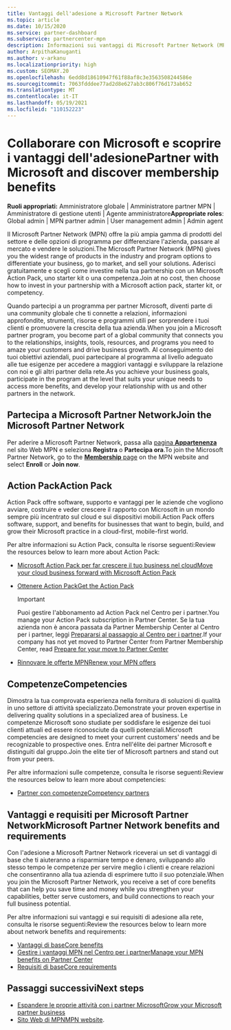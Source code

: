 ```yaml
---
title: Vantaggi dell'adesione a Microsoft Partner Network
ms.topic: article
ms.date: 10/15/2020
ms.service: partner-dashboard
ms.subservice: partnercenter-mpn
description: Informazioni sui vantaggi di Microsoft Partner Network (MPN), ad esempio Microsoft Action Pack, le competenze e le opzioni di programma per accedere al mercato e vendere le soluzioni.
author: ArpithaKanuganti
ms.author: v-arkanu
ms.localizationpriority: high
ms.custom: SEOMAY.20
ms.openlocfilehash: 6edd8d18610947f61f88af8c3e3563508244586e
ms.sourcegitcommit: 7063fdddee77ad2d8e627ab3c806f76d173ab652
ms.translationtype: MT
ms.contentlocale: it-IT
ms.lasthandoff: 05/19/2021
ms.locfileid: "110152223"
---
```

# <a name="partner-with-microsoft-and-discover-membership-benefits"></a><span data-ttu-id="333b9-103">Collaborare con Microsoft e scoprire i vantaggi dell'adesione</span><span class="sxs-lookup"><span data-stu-id="333b9-103">Partner with Microsoft and discover membership benefits</span></span>

<span data-ttu-id="333b9-104">**Ruoli appropriati:** Amministratore globale | Amministratore partner MPN | Amministratore di gestione utenti | Agente amministratore</span><span class="sxs-lookup"><span data-stu-id="333b9-104">**Appropriate roles**: Global admin | MPN partner admin | User management admin | Admin agent</span></span>

<span data-ttu-id="333b9-105">Il Microsoft Partner Network (MPN) offre la più ampia gamma di prodotti del settore e delle opzioni di programma per differenziare l'azienda, passare al mercato e vendere le soluzioni.</span><span class="sxs-lookup"><span data-stu-id="333b9-105">The Microsoft Partner Network (MPN) gives you the widest range of products in the industry and program options to differentiate your business, go to market, and sell your solutions.</span></span> <span data-ttu-id="333b9-106">Aderisci gratuitamente e scegli come investire nella tua partnership con un Microsoft Action Pack, uno starter kit o una competenza.</span><span class="sxs-lookup"><span data-stu-id="333b9-106">Join at no cost, then choose how to invest in your partnership with a Microsoft action pack, starter kit, or competency.</span></span>

<span data-ttu-id="333b9-107">Quando partecipi a un programma per partner Microsoft, diventi parte di una community globale che ti connette a relazioni, informazioni approfondite, strumenti, risorse e programmi utili per sorprendere i tuoi clienti e promuovere la crescita della tua azienda.</span><span class="sxs-lookup"><span data-stu-id="333b9-107">When you join a Microsoft partner program, you become part of a global community that connects you to the relationships, insights, tools, resources, and programs you need to amaze your customers and drive business growth.</span></span> <span data-ttu-id="333b9-108">Al conseguimento dei tuoi obiettivi aziendali, puoi partecipare al programma al livello adeguato alle tue esigenze per accedere a maggiori vantaggi e sviluppare la relazione con noi e gli altri partner della rete.</span><span class="sxs-lookup"><span data-stu-id="333b9-108">As you achieve your business goals, participate in the program at the level that suits your unique needs to access more benefits, and develop your relationship with us and other partners in the network.</span></span> 

## <a name="join-the-microsoft-partner-network"></a><span data-ttu-id="333b9-109">Partecipa a Microsoft Partner Network</span><span class="sxs-lookup"><span data-stu-id="333b9-109">Join the Microsoft Partner Network</span></span>

<span data-ttu-id="333b9-110">Per aderire a Microsoft Partner Network, passa alla [pagina **Appartenenza**](https://partner.microsoft.com/membership) nel sito Web MPN e seleziona **Registra** o **Partecipa ora**.</span><span class="sxs-lookup"><span data-stu-id="333b9-110">To join the Microsoft Partner Network, go to the [**Membership** page](https://partner.microsoft.com/membership) on the MPN website and select **Enroll** or **Join now**.</span></span>

## <a name="action-pack"></a><span data-ttu-id="333b9-111">Action Pack</span><span class="sxs-lookup"><span data-stu-id="333b9-111">Action Pack</span></span>

<span data-ttu-id="333b9-112">Action Pack offre software, supporto e vantaggi per le aziende che vogliono avviare, costruire e veder crescere il rapporto con Microsoft in un mondo sempre più incentrato sul cloud e sui dispositivi mobili.</span><span class="sxs-lookup"><span data-stu-id="333b9-112">Action Pack offers software, support, and benefits for businesses that want to begin, build, and grow their Microsoft practice in a cloud-first, mobile-first world.</span></span>

<span data-ttu-id="333b9-113">Per altre informazioni su Action Pack, consulta le risorse seguenti:</span><span class="sxs-lookup"><span data-stu-id="333b9-113">Review the resources below to learn more about Action Pack:</span></span>

- [<span data-ttu-id="333b9-114">Microsoft Action Pack per far crescere il tuo business nel cloud</span><span class="sxs-lookup"><span data-stu-id="333b9-114">Move your cloud business forward with Microsoft Action Pack</span></span>](https://partner.microsoft.com/membership/action-pack)

- [<span data-ttu-id="333b9-115">Ottenere Action Pack</span><span class="sxs-lookup"><span data-stu-id="333b9-115">Get the Action Pack</span></span>](mpn-get-action-pack.md)
  
    >[!IMPORTANT]
    ><span data-ttu-id="333b9-116">Puoi gestire l'abbonamento ad Action Pack nel Centro per i partner.</span><span class="sxs-lookup"><span data-stu-id="333b9-116">You manage your Action Pack subscription in Partner Center.</span></span> <span data-ttu-id="333b9-117">Se la tua azienda non è ancora passata da Partner Membership Center al Centro per i partner, leggi [Prepararsi al passaggio al Centro per i partner](prepare-pmc-pc-migration.md).</span><span class="sxs-lookup"><span data-stu-id="333b9-117">If your company has not yet moved to Partner Center from Partner Membership Center, read [Prepare for your move to Partner Center](prepare-pmc-pc-migration.md)</span></span>  

- [<span data-ttu-id="333b9-118">Rinnovare le offerte MPN</span><span class="sxs-lookup"><span data-stu-id="333b9-118">Renew your MPN offers</span></span>](renew-mpn-offers.md)

## <a name="competencies"></a><span data-ttu-id="333b9-119">Competenze</span><span class="sxs-lookup"><span data-stu-id="333b9-119">Competencies</span></span>

<span data-ttu-id="333b9-120">Dimostra la tua comprovata esperienza nella fornitura di soluzioni di qualità in uno settore di attività specializzato.</span><span class="sxs-lookup"><span data-stu-id="333b9-120">Demonstrate your proven expertise in delivering quality solutions in a specialized area of business.</span></span> <span data-ttu-id="333b9-121">Le competenze Microsoft sono studiate per soddisfare le esigenze dei tuoi clienti attuali ed essere riconosciute da quelli potenziali.</span><span class="sxs-lookup"><span data-stu-id="333b9-121">Microsoft competencies are designed to meet your current customers' needs and be recognizable to prospective ones.</span></span> <span data-ttu-id="333b9-122">Entra nell'élite dei partner Microsoft e distinguiti dal gruppo.</span><span class="sxs-lookup"><span data-stu-id="333b9-122">Join the elite tier of Microsoft partners and stand out from your peers.</span></span>

<span data-ttu-id="333b9-123">Per altre informazioni sulle competenze, consulta le risorse seguenti:</span><span class="sxs-lookup"><span data-stu-id="333b9-123">Review the resources below to learn more about competencies:</span></span>

- [<span data-ttu-id="333b9-124">Partner con competenze</span><span class="sxs-lookup"><span data-stu-id="333b9-124">Competency partners</span></span>](https://partner.microsoft.com/membership/competencies)

## <a name="microsoft-partner-network-benefits-and-requirements"></a><span data-ttu-id="333b9-125">Vantaggi e requisiti per Microsoft Partner Network</span><span class="sxs-lookup"><span data-stu-id="333b9-125">Microsoft Partner Network benefits and requirements</span></span>

<span data-ttu-id="333b9-126">Con l'adesione a Microsoft Partner Network riceverai un set di vantaggi di base che ti aiuteranno a risparmiare tempo e denaro, sviluppando allo stesso tempo le competenze per servire meglio i clienti e creare relazioni che consentiranno alla tua azienda di esprimere tutto il suo potenziale.</span><span class="sxs-lookup"><span data-stu-id="333b9-126">When you join the Microsoft Partner Network, you receive a set of core benefits that can help you save time and money while you strengthen your capabilities, better serve customers, and build connections to reach your full business potential.</span></span> 

<span data-ttu-id="333b9-127">Per altre informazioni sui vantaggi e sui requisiti di adesione alla rete, consulta le risorse seguenti:</span><span class="sxs-lookup"><span data-stu-id="333b9-127">Review the resources below to learn more about network benefits and requirements:</span></span>

- [<span data-ttu-id="333b9-128">Vantaggi di base</span><span class="sxs-lookup"><span data-stu-id="333b9-128">Core benefits</span></span>](https://partner.microsoft.com/membership/core-benefits#simple-tab-content-1)
- [<span data-ttu-id="333b9-129">Gestire i vantaggi MPN nel Centro per i partner</span><span class="sxs-lookup"><span data-stu-id="333b9-129">Manage your MPN benefits on Partner Center</span></span>](manage-your-partner-network-benefits.md)
- [<span data-ttu-id="333b9-130">Requisiti di base</span><span class="sxs-lookup"><span data-stu-id="333b9-130">Core requirements</span></span>](https://partner.microsoft.com/membership/core-benefits#simple-tab-content-2)

## <a name="next-steps"></a><span data-ttu-id="333b9-131">Passaggi successivi</span><span class="sxs-lookup"><span data-stu-id="333b9-131">Next steps</span></span>

- [<span data-ttu-id="333b9-132">Espandere le proprie attività con i partner Microsoft</span><span class="sxs-lookup"><span data-stu-id="333b9-132">Grow your Microsoft partner business</span></span>](grow-your-business.md)
- <span data-ttu-id="333b9-133">[Sito Web di MPN](https://partner.microsoft.com/commercial)</span><span class="sxs-lookup"><span data-stu-id="333b9-133">[MPN website](https://partner.microsoft.com/commercial).</span></span>

